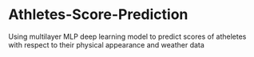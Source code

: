 # Athletes-Score-Prediction
Using multilayer MLP deep learning model to predict scores of atheletes with respect to their physical appearance and weather data
